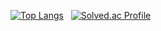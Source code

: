 [![Top Langs](https://github-readme-stats.vercel.app/api/top-langs/?username=JanooGwan)](https://github.com/anuraghazra/github-readme-stats) &nbsp;
[![Solved.ac Profile](http://mazassumnida.wtf/api/v2/generate_badge?boj=janoogwan39)](https://solved.ac/janoogwan39/)
